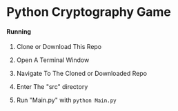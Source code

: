 # Python Cryptography Game

#### Running

1) Clone or Download This Repo

1) Open A Terminal Window

2) Navigate To The Cloned or Downloaded Repo

3) Enter The "src" directory

4) Run "Main.py" with ```python Main.py```
